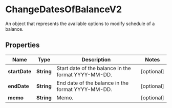 

# ChangeDatesOfBalanceV2

An object that represents the available options to modify schedule of a balance.

## Properties

| Name | Type | Description | Notes |
|------------ | ------------- | ------------- | -------------|
|**startDate** | **String** | Start date of the balance in the format YYYY-MM-DD. |  [optional] |
|**endDate** | **String** | End date of the balance in the format YYYY-MM-DD. |  [optional] |
|**memo** | **String** | Memo. |  [optional] |



